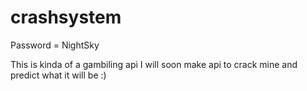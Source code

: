# crashsystem

Password = NightSky

This is kinda of a gambiling api I will soon make api to crack mine and predict what it will be :)
